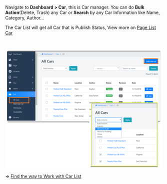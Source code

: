 <p>Navigate to <strong>Dashboard &gt; Car</strong>, this is Car manager. You can do <strong>Bulk Action</strong>(Delete, Trash) any Car or <strong>Search</strong> by any Car Information like Name, Category, Author...</p>
<p>The Car List will get all Car that is Publish Status, View more on <a href="https://www.bookingcore.org/car" target="_blank" rel="noopener">Page List Car</a></p>
<p>&nbsp;</p>
<p><img src="/assets/images/206bab946181fb84f94651fd74f8c76e.png" /></p>
<p>=&gt; <a href="http://docs.bookingcore.org/#block-car" target="_blank" rel="noopener">Find the way to Work with Car List</a></p>
